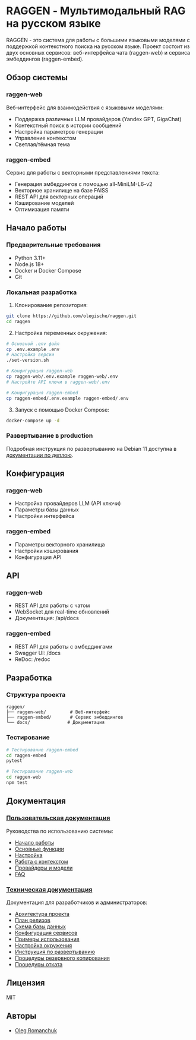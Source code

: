 # RAGGEN - Мультимодальный RAG на русском языке

RAGGEN - это система для работы с большими языковыми моделями с поддержкой контекстного поиска на русском языке. Проект состоит из двух основных сервисов: веб-интерфейса чата (raggen-web) и сервиса эмбеддингов (raggen-embed).

## Обзор системы

### raggen-web
Веб-интерфейс для взаимодействия с языковыми моделями:
- Поддержка различных LLM провайдеров (Yandex GPT, GigaChat)
- Контекстный поиск в истории сообщений
- Настройка параметров генерации
- Управление контекстом
- Светлая/тёмная тема

### raggen-embed
Сервис для работы с векторными представлениями текста:
- Генерация эмбеддингов с помощью all-MiniLM-L6-v2
- Векторное хранилище на базе FAISS
- REST API для векторных операций
- Кэширование моделей
- Оптимизация памяти

## Начало работы

### Предварительные требования
- Python 3.11+
- Node.js 18+
- Docker и Docker Compose
- Git

### Локальная разработка

1. Клонирование репозитория:
```bash
git clone https://github.com/olegische/raggen.git
cd raggen
```

2. Настройка переменных окружения:
```bash
# Основной .env файл
cp .env.example .env
# Настройка версии
./set-version.sh

# Конфигурация raggen-web
cp raggen-web/.env.example raggen-web/.env
# Настройте API ключи в raggen-web/.env

# Конфигурация raggen-embed
cp raggen-embed/.env.example raggen-embed/.env
```

3. Запуск с помощью Docker Compose:
```bash
docker-compose up -d
```

### Развертывание в production
Подробная инструкция по развертыванию на Debian 11 доступна в [документации по деплою](docs/deployment.md).

## Конфигурация

### raggen-web
- Настройка провайдеров LLM (API ключи)
- Параметры базы данных
- Настройки интерфейса

### raggen-embed
- Параметры векторного хранилища
- Настройки кэширования
- Конфигурация API

## API

### raggen-web
- REST API для работы с чатом
- WebSocket для real-time обновлений
- Документация: /api/docs

### raggen-embed
- REST API для работы с эмбеддингами
- Swagger UI: /docs
- ReDoc: /redoc

## Разработка

### Структура проекта
```
raggen/
├── raggen-web/         # Веб-интерфейс
├── raggen-embed/       # Сервис эмбеддингов
└── docs/              # Документация
```

### Тестирование
```bash
# Тестирование raggen-embed
cd raggen-embed
pytest

# Тестирование raggen-web
cd raggen-web
npm test
```

## Документация

### [Пользовательская документация](docs/user/README.md)
Руководства по использованию системы:
- [Начало работы](docs/user/getting-started.md)
- [Основные функции](docs/user/features.md)
- [Настройка](docs/user/configuration.md)
- [Работа с контекстом](docs/user/context.md)
- [Провайдеры и модели](docs/user/providers.md)
- [FAQ](docs/user/faq.md)

### [Техническая документация](docs/tech/README.md)
Документация для разработчиков и администраторов:
- [Архитектура проекта](docs/tech/architecture.md)
- [План релизов](ROADMAP.md)
- [Схема базы данных](docs/tech/database-schema.md)
- [Конфигурация сервисов](docs/tech/configuration.md)
- [Примеры использования](docs/tech/examples.md)
- [Настройка окружения](docs/tech/environment.md)
- [Инструкция по развертыванию](docs/tech/deployment.md)
- [Процедуры резервного копирования](docs/tech/backup.md)
- [Процедуры отката](docs/tech/rollback.md)

## Лицензия
MIT

## Авторы
- [Oleg Romanchuk](https://github.com/olegische) 